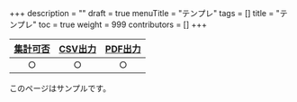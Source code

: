 +++
description = ""
draft = true
menuTitle = "テンプレ"
tags = []
title = "テンプレ"
toc = true
weight = 999
contributors = []
+++


|[集計可否](/docs/manual/analytics/)|[CSV出力](/docs/manual/analytics/csv/)|[PDF出力](/docs/manual/read-report/pdf/)|
|:---:|:---:|:---:|
|○|○|○|


このページはサンプルです。